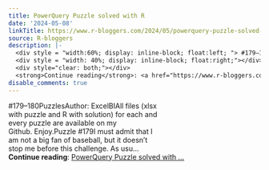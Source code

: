 ```yaml
---
title: PowerQuery Puzzle solved with R
date: '2024-05-08'
linkTitle: https://www.r-bloggers.com/2024/05/powerquery-puzzle-solved-with-r-24/
source: R-bloggers
description: |-
  <div style = "width:60%; display: inline-block; float:left; "> #179–180PuzzlesAuthor: ExcelBIAll files (xlsx with puzzle and R with solution) for each and every puzzle are available on my Github. Enjoy.Puzzle #179I must admit that I am not a big fan of baseball, but it doesn’t stop me before this challenge. As usu...</div>
  <div style = "width: 40%; display: inline-block; float:right;"></div>
  <div style="clear: both;"></div>
  <strong>Continue reading</strong>: <a href="https://www.r-bloggers.com/2024/05/powerquery-puzzle-solved-with-r-24/">PowerQuery Puzzle solved with ...
disable_comments: true
---
```

<div style = "width:60%; display: inline-block; float:left; "> #179–180PuzzlesAuthor: ExcelBIAll files (xlsx with puzzle and R with solution) for each and every puzzle are available on my Github. Enjoy.Puzzle #179I must admit that I am not a big fan of baseball, but it doesn’t stop me before this challenge. As usu...</div>
<div style = "width: 40%; display: inline-block; float:right;"></div>
<div style="clear: both;"></div>
<strong>Continue reading</strong>: <a href="https://www.r-bloggers.com/2024/05/powerquery-puzzle-solved-with-r-24/">PowerQuery Puzzle solved with ...